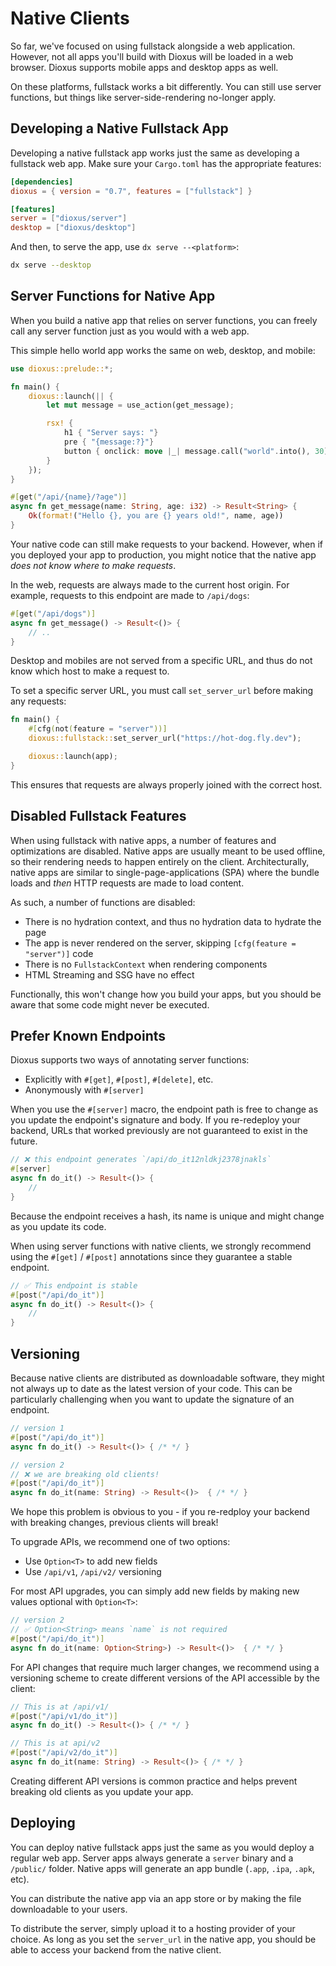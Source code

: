 # Native Clients

So far, we've focused on using fullstack alongside a web application. However, not all apps you'll build with Dioxus will be loaded in a web browser. Dioxus supports mobile apps and desktop apps as well.

On these platforms, fullstack works a bit differently. You can still use server functions, but things like server-side-rendering no-longer apply.

## Developing a Native Fullstack App

Developing a native fullstack app works just the same as developing a fullstack web app. Make sure your `Cargo.toml` has the appropriate features:

```toml
[dependencies]
dioxus = { version = "0.7", features = ["fullstack"] }

[features]
server = ["dioxus/server"]
desktop = ["dioxus/desktop"]
```

And then, to serve the app, use `dx serve --<platform>`:

```sh
dx serve --desktop
```


## Server Functions for Native App

When you build a native app that relies on server functions, you can freely call any server function just as you would with a web app.

This simple hello world app works the same on web, desktop, and mobile:

```rust
use dioxus::prelude::*;

fn main() {
    dioxus::launch(|| {
        let mut message = use_action(get_message);

        rsx! {
            h1 { "Server says: "}
            pre { "{message:?}"}
            button { onclick: move |_| message.call("world".into(), 30), "Click me!" }
        }
    });
}

#[get("/api/{name}/?age")]
async fn get_message(name: String, age: i32) -> Result<String> {
    Ok(format!("Hello {}, you are {} years old!", name, age))
}
```

Your native code can still make requests to your backend. However, when if you deployed your app to production, you might notice that the native app *does not know where to make requests*.

In the web, requests are always made to the current host origin. For example, requests to this endpoint are made to `/api/dogs`:

```rust
#[get("/api/dogs")]
async fn get_message() -> Result<()> {
    // ..
}
```

Desktop and mobiles are not served from a specific URL, and thus do not know which host to make a request to.

To set a specific server URL, you must call `set_server_url` before making any requests:

```rust
fn main() {
    #[cfg(not(feature = "server"))]
    dioxus::fullstack::set_server_url("https://hot-dog.fly.dev");

    dioxus::launch(app);
}
```

This ensures that requests are always properly joined with the correct host.

## Disabled Fullstack Features

When using fullstack with native apps, a number of features and optimizations are disabled. Native apps are usually meant to be used offline, so their rendering needs to happen entirely on the client. Architecturally, native apps are similar to single-page-applications (SPA) where the bundle loads and *then* HTTP requests are made to load content.

As such, a number of functions are disabled:

- There is no hydration context, and thus no hydration data to hydrate the page
- The app is never rendered on the server, skipping `[cfg(feature = "server")]` code
- There is no `FullstackContext` when rendering components
- HTML Streaming and SSG have no effect

Functionally, this won't change how you build your apps, but you should be aware that some code might never be executed.


## Prefer Known Endpoints

Dioxus supports two ways of annotating server functions:

- Explicitly with `#[get]`, `#[post]`, `#[delete]`, etc.
- Anonymously with `#[server]`

When you use the `#[server]` macro, the endpoint path is free to change as you update the endpoint's signature and body. If you re-redeploy your backend, URLs that worked previously are not guaranteed to exist in the future.


```rust
// ❌ this endpoint generates `/api/do_it12nldkj2378jnakls`
#[server]
async fn do_it() -> Result<()> {
    //
}
```

Because the endpoint receives a hash, its name is unique and might change as you update its code.

When using server functions with native clients, we strongly recommend using the `#[get]` / `#[post]` annotations since they guarantee a stable endpoint.

```rust
// ✅ This endpoint is stable
#[post("/api/do_it")]
async fn do_it() -> Result<()> {
    //
}
```

## Versioning

Because native clients are distributed as downloadable software, they might not always up to date as the latest version of your code. This can be particularly challenging when you want to update the signature of an endpoint.

```rust
// version 1
#[post("/api/do_it")]
async fn do_it() -> Result<()> { /* */ }

// version 2
// ❌ we are breaking old clients!
#[post("/api/do_it")]
async fn do_it(name: String) -> Result<()>  { /* */ }
```

We hope this problem is obvious to you - if you re-redploy your backend with breaking changes, previous clients will break!

To upgrade APIs, we recommend one of two options:

- Use `Option<T>` to add new fields
- Use `/api/v1`, `/api/v2/` versioning

For most API upgrades, you can simply add new fields by making new values optional with `Option<T>`:

```rust
// version 2
// ✅ Option<String> means `name` is not required
#[post("/api/do_it")]
async fn do_it(name: Option<String>) -> Result<()>  { /* */ }
```

For API changes that require much larger changes, we recommend using a versioning scheme to create different versions of the API accessible by the client:

```rust
// This is at /api/v1/
#[post("/api/v1/do_it")]
async fn do_it() -> Result<()> { /* */ }

// This is at api/v2
#[post("/api/v2/do_it")]
async fn do_it(name: String) -> Result<()> { /* */ }
```

Creating different API versions is common practice and helps prevent breaking old clients as you update your app.

## Deploying

You can deploy native fullstack apps just the same as you would deploy a regular web app. Server apps always generate a `server` binary and a `/public/` folder. Native apps will generate an app bundle (`.app`, `.ipa`, `.apk`, etc).

You can distribute the native app via an app store or by making the file downloadable to your users.

To distribute the server, simply upload it to a hosting provider of your choice. As long as you set the `server_url` in the native app, you should be able to access your backend from the native client.

